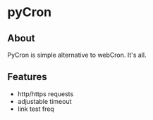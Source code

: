 pyCron
======
About
-----
PyCron is simple alternative to webCron. It's all.

Features
--------
* http/https requests
* adjustable timeout
* link test freq